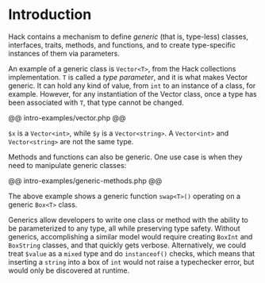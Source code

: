 # Introduction

Hack contains a mechanism to define *generic* (that is, type-less) classes, interfaces, traits, methods, and functions, and to create type-specific instances of them via parameters. 

An example of a generic class is `Vector<T>`, from the Hack collections
implementation. `T` is called a _type parameter_, and it is what makes Vector
generic. It can hold any kind of value, from `int` to an instance of a class, for example.
However, for any instantiation of the Vector class, once a type has been associated
with `T`, that type cannot be changed.

@@ intro-examples/vector.php @@

`$x` is a `Vector<int>`, while `$y` is a `Vector<string>`. A `Vector<int>` and
`Vector<string>` are not the same type.

Methods and functions can also be generic. One use case is when they need to
manipulate generic classes:

@@ intro-examples/generic-methods.php @@

The above example shows a generic function `swap<T>()` operating on a generic
`Box<T>` class.

Generics allow developers to write one class or method with the ability to be
parameterized to any type, all while preserving type safety. Without generics,
accomplishing a similar model would require creating `BoxInt` and `BoxString`
classes, and that quickly gets verbose. Alternatively, we could treat `$value`
as a `mixed` type and do `instanceof()` checks, which means that inserting
a `string` into a box of `int` would not raise a typechecker error, but would only
be discovered at runtime.
